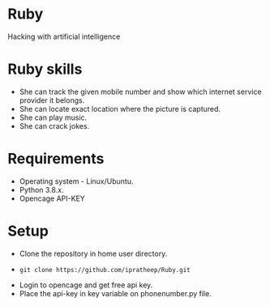 # Ruby
 Hacking with artificial intelligence

# Ruby skills

* She can track the given mobile number and show which internet service provider it belongs.
* She can locate exact location where the picture is captured.
* She can play music.
* She can crack jokes.

# Requirements

* Operating system - Linux/Ubuntu.
* Python 3.8.x.
* Opencage API-KEY 

# Setup

* Clone the repository in home user directory.
*     git clone https://github.com/ipratheep/Ruby.git
* Login to opencage and get free api key.
* Place the api-key in key variable on phonenumber.py file.
